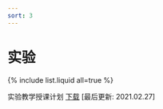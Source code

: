 ```yaml
---
sort: 3
---
```

# 实验

{% include list.liquid all=true %}

实验教学授课计划 [下载](../../assets/file/db_project_spring2021.pdf) \[最后更新: 2021.02.27\]
